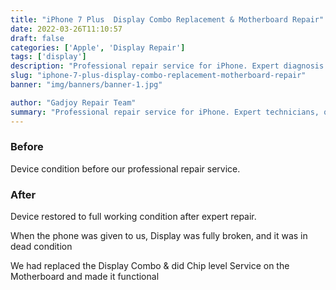 ```yaml
---
title: "iPhone 7 Plus  Display Combo Replacement & Motherboard Repair"
date: 2022-03-26T11:10:57
draft: false
categories: ['Apple', 'Display Repair']
tags: ['display']
description: "Professional repair service for iPhone. Expert diagnosis and quality repairs in Bangalore."
slug: "iphone-7-plus-display-combo-replacement-motherboard-repair"
banner: "img/banners/banner-1.jpg"

author: "Gadjoy Repair Team"
summary: "Professional repair service for iPhone. Expert technicians, quality parts, warranty included."
---
```


### Before

Device condition before our professional repair service.

### After

Device restored to full working condition after expert repair.

When the phone was given to us, Display was fully broken, and it was in dead condition

We had replaced the Display Combo & did Chip level Service on the Motherboard and made it functional